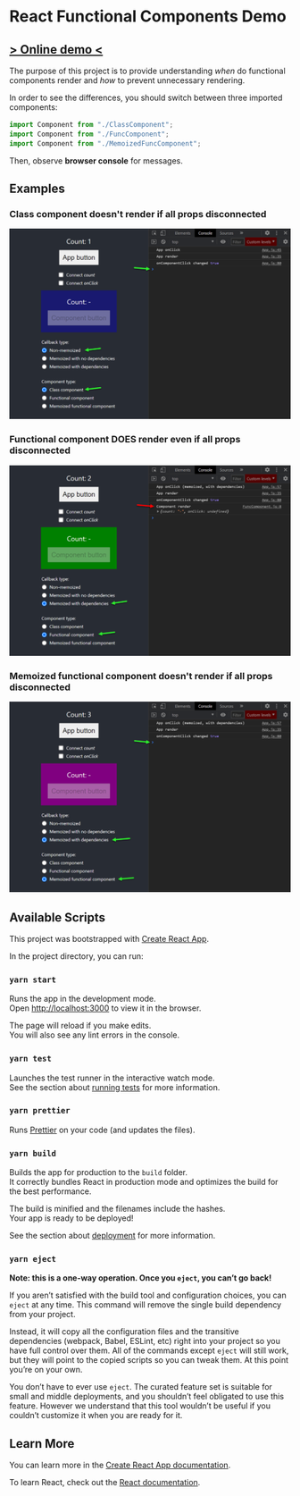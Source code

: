 # React Functional Components Demo

## [&gt; Online demo &lt;](https://dkozar.github.io/react-functional-components-demo/)

The purpose of this project is to provide understanding _when_ do functional components render and _how_ to prevent unnecessary rendering.

In order to see the differences, you should switch between three imported components:

```js
import Component from "./ClassComponent";
import Component from "./FuncComponent";
import Component from "./MemoizedFuncComponent";
```

Then, observe **browser console** for messages.

## Examples

### Class component doesn't render if all props disconnected

![class component](/docs/images/class-component.png "Class component")

### Functional component DOES render even if all props disconnected

![functional component](/docs/images/func-component.png "Functional component")

### Memoized functional component doesn't render if all props disconnected

![memoized functional component](/docs/images/memoized-func-component.png "Memoized functional component")

## Available Scripts

This project was bootstrapped with [Create React App](https://github.com/facebook/create-react-app).

In the project directory, you can run:

### `yarn start`

Runs the app in the development mode.\
Open [http://localhost:3000](http://localhost:3000) to view it in the browser.

The page will reload if you make edits.\
You will also see any lint errors in the console.

### `yarn test`

Launches the test runner in the interactive watch mode.\
See the section about [running tests](https://facebook.github.io/create-react-app/docs/running-tests) for more information.

### `yarn prettier`

Runs [Prettier](https://prettier.io/docs/en/index.html) on your code (and updates the files).

### `yarn build`

Builds the app for production to the `build` folder.\
It correctly bundles React in production mode and optimizes the build for the best performance.

The build is minified and the filenames include the hashes.\
Your app is ready to be deployed!

See the section about [deployment](https://facebook.github.io/create-react-app/docs/deployment) for more information.

### `yarn eject`

**Note: this is a one-way operation. Once you `eject`, you can’t go back!**

If you aren’t satisfied with the build tool and configuration choices, you can `eject` at any time. This command will remove the single build dependency from your project.

Instead, it will copy all the configuration files and the transitive dependencies (webpack, Babel, ESLint, etc) right into your project so you have full control over them. All of the commands except `eject` will still work, but they will point to the copied scripts so you can tweak them. At this point you’re on your own.

You don’t have to ever use `eject`. The curated feature set is suitable for small and middle deployments, and you shouldn’t feel obligated to use this feature. However we understand that this tool wouldn’t be useful if you couldn’t customize it when you are ready for it.

## Learn More

You can learn more in the [Create React App documentation](https://facebook.github.io/create-react-app/docs/getting-started).

To learn React, check out the [React documentation](https://reactjs.org/).
